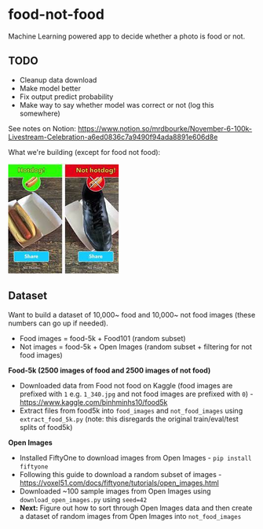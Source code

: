 # food-not-food

Machine Learning powered app to decide whether a photo is food or not.

## TODO
* Cleanup data download
* Make model better
* Fix output predict probability
* Make way to say whether model was correct or not (log this somewhere)

See notes on Notion: https://www.notion.so/mrdbourke/November-6-100k-Livestream-Celebration-a6ed0836c7a9490f94ada8891e606d8e

What we're building (except for food not food):

<img src="images/hotdog-not-hotdog.jpeg"/>

## Dataset

Want to build a dataset of 10,000~ food and 10,000~ not food images (these numbers can go up if needed).

* Food images = food-5k + Food101 (random subset)
* Not images = food-5k + Open Images (random subset + filtering for not food images)

**Food-5k (2500 images of food and 2500 images of not food)**
* Downloaded data from Food not food on Kaggle (food images are prefixed with `1` e.g. `1_340.jpg` and not food images are prefixed with `0`) - https://www.kaggle.com/binhminhs10/food5k 
* Extract files from food5k into `food_images` and `not_food_images` using `extract_food_5k.py` (note: this disregards the original train/eval/test splits of food5k)

**Open Images**
* Installed FiftyOne to download images from Open Images - `pip install fiftyone`
* Following this guide to download a random subset of images - https://voxel51.com/docs/fiftyone/tutorials/open_images.html
* Downloaded ~100 sample images from Open Images using `download_open_images.py` using `seed=42`
* **Next:** Figure out how to sort through Open Images data and then create a dataset of random images from Open Images into `not_food_images`